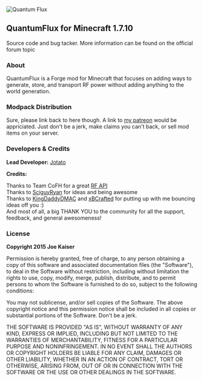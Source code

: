![Quantum Flux](http://i1279.photobucket.com/albums/y523/textcraft/Mar%202015%20-%202/27efdf2189a781166df005609372657b85d629afda39a3ee5e6b4b0d3255bfef95601890afd80709da39a3ee5e6b4b0d3255bfef95601890afd80709aa6988204887385d73fa_zps562b03b2.png~original)


## QuantumFlux for Minecraft 1.7.10

Source code and bug tacker.  More information can be found on the official forum topic

### About

QuantumFlux is a Forge mod for Minecraft that focuses on adding ways to generate, store, and transport RF power without adding anything to the world generation.

### Modpack Distribution
Sure, please link back to here though. A link to [my patreon](http://www.patreon.com/jotato) would be appriciated. Just don't be a jerk, make claims you can't back, or sell mod items on your server.

### Developers & Credits

**Lead Developer:** [Jotato](http://twitter.com/jotato)

**Credits:**

Thanks to Team CoFH for a great [RF API](https://github.com/CoFH/RedstoneFlux-API)   
Thanks to [SciguyRyan](https://twitter.com/sciguyryan) for ideas and being awesome  
Thanks to [KingDaddyDMAC](http://www.youtube.com/user/kingdaddydmac) and [xBCrafted](http://www.youtube.com/user/xbxaxcx) for putting up with me bouncing ideas off you :)  
And most of all, a big THANK YOU to the community for all the support, feedback, and general awesomeness!


### License
**Copyright 2015 Joe Kaiser**  

Permission is hereby granted, free of charge, to any person obtaining a copy of this software and associated documentation files (the "Software"), to deal in the Software without restriction, including without limitation the rights to use, copy, modify, merge, publish, distribute, and to permit persons to whom the Software is furnished to do so, subject to the following conditions:

You may not sublicense, and/or sell copies of the Software.
The above copyright notice and this permission notice shall be included in all copies or substantial portions of the Software.
Don't be a jerk.

THE SOFTWARE IS PROVIDED "AS IS", WITHOUT WARRANTY OF ANY KIND, EXPRESS OR IMPLIED, INCLUDING BUT NOT LIMITED TO THE WARRANTIES OF MERCHANTABILITY, FITNESS FOR A PARTICULAR PURPOSE AND NONINFRINGEMENT. IN NO EVENT SHALL THE AUTHORS OR COPYRIGHT HOLDERS BE LIABLE FOR ANY CLAIM, DAMAGES OR OTHER LIABILITY, WHETHER IN AN ACTION OF CONTRACT, TORT OR OTHERWISE, ARISING FROM, OUT OF OR IN CONNECTION WITH THE SOFTWARE OR THE USE OR OTHER DEALINGS IN THE SOFTWARE.
